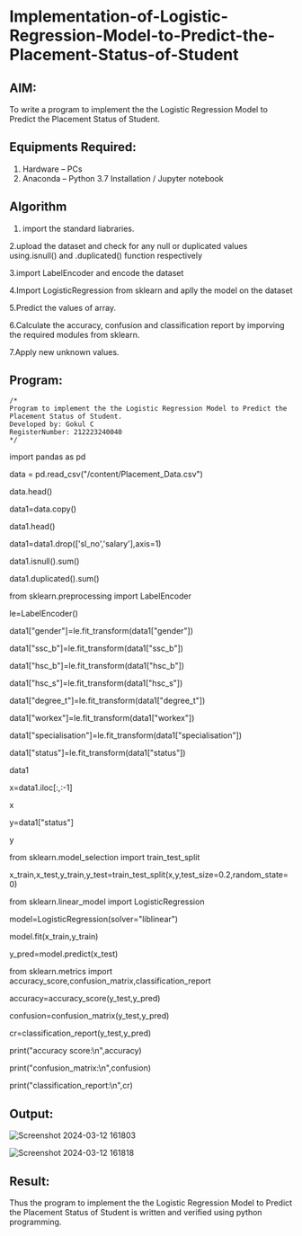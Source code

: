 # Implementation-of-Logistic-Regression-Model-to-Predict-the-Placement-Status-of-Student

## AIM:
To write a program to implement the the Logistic Regression Model to Predict the Placement Status of Student.

## Equipments Required:
1. Hardware – PCs
2. Anaconda – Python 3.7 Installation / Jupyter notebook

## Algorithm
1. import the standard liabraries.

2.upload the dataset and check for any null or duplicated values using.isnull() and .duplicated() function
respectively

3.import LabelEncoder and encode the dataset

4.Import LogisticRegression from sklearn and aplly the model on the dataset

5.Predict the values of array.

6.Calculate the accuracy, confusion and classification report by imporving the required modules from
sklearn.

7.Apply new unknown values.

## Program:
```
/*
Program to implement the the Logistic Regression Model to Predict the Placement Status of Student.
Developed by: Gokul C
RegisterNumber: 212223240040
*/
```
import pandas as pd

data = pd.read_csv("/content/Placement_Data.csv")

data.head()

data1=data.copy()

data1.head()

data1=data1.drop(['sl_no','salary'],axis=1)

data1.isnull().sum()

data1.duplicated().sum()

from sklearn.preprocessing import LabelEncoder

le=LabelEncoder()

data1["gender"]=le.fit_transform(data1["gender"])

data1["ssc_b"]=le.fit_transform(data1["ssc_b"])

data1["hsc_b"]=le.fit_transform(data1["hsc_b"])

data1["hsc_s"]=le.fit_transform(data1["hsc_s"])

data1["degree_t"]=le.fit_transform(data1["degree_t"])

data1["workex"]=le.fit_transform(data1["workex"])

data1["specialisation"]=le.fit_transform(data1["specialisation"])

data1["status"]=le.fit_transform(data1["status"])

data1

x=data1.iloc[:,:-1]

x

y=data1["status"]

y

from sklearn.model_selection import train_test_split

x_train,x_test,y_train,y_test=train_test_split(x,y,test_size=0.2,random_state=0)

from sklearn.linear_model import LogisticRegression

model=LogisticRegression(solver="liblinear")

model.fit(x_train,y_train)

y_pred=model.predict(x_test)

from sklearn.metrics import accuracy_score,confusion_matrix,classification_report

accuracy=accuracy_score(y_test,y_pred)

confusion=confusion_matrix(y_test,y_pred)

cr=classification_report(y_test,y_pred)

print("accuracy score:\n",accuracy)

print("confusion_matrix:\n",confusion)

print("classification_report:\n",cr)


## Output:
![Screenshot 2024-03-12 161803](https://github.com/Gokul1410/Implementation-of-Logistic-Regression-Model-to-Predict-the-Placement-Status-of-Student/assets/153058321/77d44fa7-e8de-46df-ac72-612156f3f9c9)

![Screenshot 2024-03-12 161818](https://github.com/Gokul1410/Implementation-of-Logistic-Regression-Model-to-Predict-the-Placement-Status-of-Student/assets/153058321/bfad7fe3-30ef-4ea7-9350-3c60995cec03)



## Result:
Thus the program to implement the the Logistic Regression Model to Predict the Placement Status of Student is written and verified using python programming.
